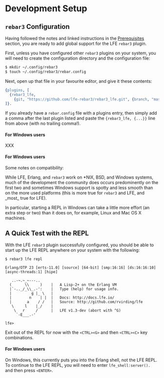 # Development Setup

## `rebar3` Configuration
Having followed the notes and linked instructions in the [Prerequisites](prereq.html) section, you are ready to add global support for the LFE `rebar3` plugin.

First, unless you have configured other `rebar3` plugins on your system, you will need to create the configuration directory and the configuration file:

```bash
$ mkdir ~/.config/rebar3
$ touch ~/.config/rebar3/rebar.config
```

Next, open up that file in your favourite editor, and give it these contents:

```erlang
{plugins, [
  {rebar3_lfe,
    {git, "https://github.com/lfe-rebar3/rebar3_lfe.git", {branch, "master"}}}
]}.
```

If you already have a `rebar.config` file with a plugins entry, then simply add a comma after the last plugin listed and paste the `{rebar3_lfe, {...}}` line from above (with no trailing comma!).

<div class="alert alert-warning">
  <h4 class="alert-heading">
    <i class="fa fa-exclamation-triangle" aria-hidden="true"></i>
    For Windows users
  </h4>
  <p class="mb-0">
    XXX
  </p>
</div>

<div class="alert alert-info">
  <h4 class="alert-heading">
    <i class="fa fa-info-circle" aria-hidden="true"></i>
    For Windows users
  </h4>
  <p class="mb-0">Some notes on compatibility:</p>
  <p class="mb-0">
    While LFE, Erlang, and <code>rebar3</code> work on *NIX, BSD, and Windows systems, much of the development the community does occurs predominently on the first two and sometimes Windows support is spotty and less smooth than on the more used platforms (this is more true for <code>rebar3</code> and LFE, and _most_ true for LFE).

In particular, starting a REPL in Windows can take a little more effort (an extra step or two) than it does on, for example, Linux and Mac OS X machines.
  </p>
</div>

## A Quick Test with the REPL

With the LFE `rebar3` plugin successfully configured, you should be able to start up the LFE REPL anywhere on your system with the following:

```shell
$ rebar3 lfe repl
```
```text
Erlang/OTP 23 [erts-11.0] [source] [64-bit] [smp:16:16] [ds:16:16:10] [async-threads:1] [hipe]

   ..-~.~_~---..
  (      \\     )    |   A Lisp-2+ on the Erlang VM
  |`-.._/_\\_.-':    |   Type (help) for usage info.
  |         g |_ \   |
  |        n    | |  |   Docs: http://docs.lfe.io/
  |       a    / /   |   Source: http://github.com/rvirding/lfe
   \     l    |_/    |
    \   r     /      |   LFE v1.3-dev (abort with ^G)
     `-E___.-'

lfe>
```

Exit out of the REPL for now with the `<CTRL><G>` and then `<CTRL><C>` key combinations.

<div class="alert alert-warning">
  <h4 class="alert-heading">
    <i class="fa fa-exclamation-triangle" aria-hidden="true"></i>
    For Windows users
  </h4>
  <p class="mb-0">
    On Windows, this currently puts you into the Erlang shell, not the LFE REPL. To continue to the LFE REPL, you will need to enter <code>lfe_shell:server().</code> and then press <code>&lt;ENTER&gt;</code>.
  </p>
</div>
